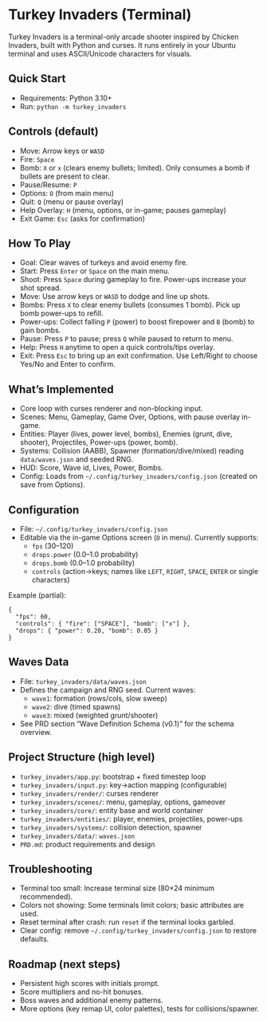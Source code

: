 # Turkey Invaders (Terminal)

Turkey Invaders is a terminal-only arcade shooter inspired by Chicken Invaders, built with Python and curses. It runs entirely in your Ubuntu terminal and uses ASCII/Unicode characters for visuals.

## Quick Start
- Requirements: Python 3.10+
- Run: `python -m turkey_invaders`

## Controls (default)
- Move: Arrow keys or `WASD`
- Fire: `Space`
- Bomb: `X` or `x` (clears enemy bullets; limited). Only consumes a bomb if bullets are present to clear.
- Pause/Resume: `P`
- Options: `O` (from main menu)
- Quit: `Q` (menu or pause overlay)
- Help Overlay: `H` (menu, options, or in-game; pauses gameplay)
 - Exit Game: `Esc` (asks for confirmation)

## How To Play
- Goal: Clear waves of turkeys and avoid enemy fire.
- Start: Press `Enter` or `Space` on the main menu.
- Shoot: Press `Space` during gameplay to fire. Power-ups increase your shot spread.
- Move: Use arrow keys or `WASD` to dodge and line up shots.
- Bombs: Press `X` to clear enemy bullets (consumes 1 bomb). Pick up bomb power-ups to refill.
- Power-ups: Collect falling `P` (power) to boost firepower and `B` (bomb) to gain bombs.
- Pause: Press `P` to pause; press `Q` while paused to return to menu.
- Help: Press `H` anytime to open a quick controls/tips overlay.
 - Exit: Press `Esc` to bring up an exit confirmation. Use Left/Right to choose Yes/No and Enter to confirm.

## What’s Implemented
- Core loop with curses renderer and non-blocking input.
- Scenes: Menu, Gameplay, Game Over, Options, with pause overlay in-game.
- Entities: Player (lives, power level, bombs), Enemies (grunt, dive, shooter), Projectiles, Power-ups (power, bomb).
- Systems: Collision (AABB), Spawner (formation/dive/mixed) reading `data/waves.json` and seeded RNG.
- HUD: Score, Wave id, Lives, Power, Bombs.
- Config: Loads from `~/.config/turkey_invaders/config.json` (created on save from Options).

## Configuration
- File: `~/.config/turkey_invaders/config.json`
- Editable via the in-game Options screen (`O` in menu). Currently supports:
  - `fps` (30–120)
  - `drops.power` (0.0–1.0 probability)
  - `drops.bomb` (0.0–1.0 probability)
  - `controls` (action→keys; names like `LEFT`, `RIGHT`, `SPACE`, `ENTER` or single characters)

Example (partial):
```
{
  "fps": 60,
  "controls": { "fire": ["SPACE"], "bomb": ["x"] },
  "drops": { "power": 0.20, "bomb": 0.05 }
}
```

## Waves Data
- File: `turkey_invaders/data/waves.json`
- Defines the campaign and RNG seed. Current waves:
  - `wave1`: formation (rows/cols, slow sweep)
  - `wave2`: dive (timed spawns)
  - `wave3`: mixed (weighted grunt/shooter)
- See PRD section “Wave Definition Schema (v0.1)” for the schema overview.

## Project Structure (high level)
- `turkey_invaders/app.py`: bootstrap + fixed timestep loop
- `turkey_invaders/input.py`: key→action mapping (configurable)
- `turkey_invaders/render/`: curses renderer
- `turkey_invaders/scenes/`: menu, gameplay, options, gameover
- `turkey_invaders/core/`: entity base and world container
- `turkey_invaders/entities/`: player, enemies, projectiles, power-ups
- `turkey_invaders/systems/`: collision detection, spawner
- `turkey_invaders/data/`: `waves.json`
- `PRD.md`: product requirements and design

## Troubleshooting
- Terminal too small: Increase terminal size (80×24 minimum recommended).
- Colors not showing: Some terminals limit colors; basic attributes are used.
- Reset terminal after crash: run `reset` if the terminal looks garbled.
- Clear config: remove `~/.config/turkey_invaders/config.json` to restore defaults.

## Roadmap (next steps)
- Persistent high scores with initials prompt.
- Score multipliers and no-hit bonuses.
- Boss waves and additional enemy patterns.
- More options (key remap UI, color palettes), tests for collisions/spawner.
